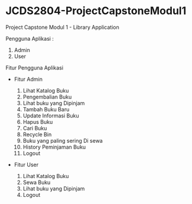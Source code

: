 # JCDS2804-ProjectCapstoneModul1
Project Capstone Modul 1 - Library Application

Pengguna Aplikasi :
1. Admin
2. User

Fitur Pengguna Aplikasi
* Fitur Admin
  1. Lihat Katalog Buku
  2. Pengembalian Buku
  3. Lihat buku yang Dipinjam
  4. Tambah Buku Baru
  5. Update Informasi Buku
  6. Hapus Buku
  7. Cari Buku
  8. Recycle Bin
  9. Buku yang paling sering Di sewa
  10. History Peminjaman Buku
  11. Logout

* Fitur User
  1. Lihat Katalog Buku
  2. Sewa Buku
  3. Lihat buku yang Dipinjam
  4. Logout
